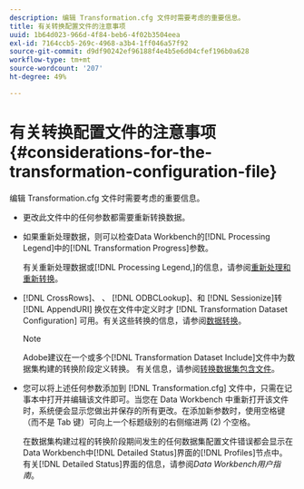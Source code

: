 ```yaml
---
description: 编辑 Transformation.cfg 文件时需要考虑的重要信息。
title: 有关转换配置文件的注意事项
uuid: 1b64d023-966d-4f84-beb6-4f02b3504eea
exl-id: 7164ccb5-269c-4968-a3b4-1ff046a57f92
source-git-commit: d9df90242ef96188f4e4b5e6d04cfef196b0a628
workflow-type: tm+mt
source-wordcount: '207'
ht-degree: 49%

---
```


# 有关转换配置文件的注意事项{#considerations-for-the-transformation-configuration-file}

编辑 Transformation.cfg 文件时需要考虑的重要信息。

* 更改此文件中的任何参数都需要重新转换数据。
* 如果重新处理数据，则可以检查Data Workbench的[!DNL Processing Legend]中的[!DNL Transformation Progress]参数。

   有关重新处理数据或[!DNL Processing Legend,]的信息，请参阅[重新处理和重新转换](../../../home/c-dataset-const-proc/c-reproc-retrans/c-unst-reproc-retrans.md)。

* [!DNL CrossRows]、 、  [!DNL ODBCLookup]、和 [!DNL Sessionize]转 [!DNL AppendURI] 换仅在文件中定义时才 [!DNL Transformation Dataset Configuration] 可用。有关这些转换的信息，请参阅[数据转换](../../../home/c-dataset-const-proc/c-data-trans/c-abt-transf.md)。

   >[!NOTE]
   >
   >Adobe建议在一个或多个[!DNL Transformation Dataset Include]文件中为数据集构建的转换阶段定义转换。 有关信息，请参阅[转换数据集包含文件](../../../home/c-dataset-const-proc/c-dataset-inc-files/c-types-dataset-inc-files/c-trans-dataset-inc-files.md#concept-c64aa78ed9ce40b8a0f4932c82ff5ace)。

* 您可以将上述任何参数添加到 [!DNL Transformation.cfg] 文件中，只需在记事本中打开并编辑该文件即可。当您在 Data Workbench 中重新打开该文件时，系统便会显示您做出并保存的所有更改。在添加新参数时，使用空格键（而不是 Tab 键）可向上一个标题级别的右侧缩进两 (2) 个空格。

   在数据集构建过程的转换阶段期间发生的任何数据集配置文件错误都会显示在Data Workbench中[!DNL Detailed Status]界面的[!DNL Profiles]节点中。 有关[!DNL Detailed Status]界面的信息，请参阅&#x200B;*Data Workbench用户指南*。
